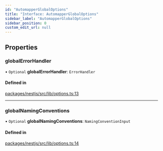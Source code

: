 ```yaml
---
id: "AutomapperGlobalOptions"
title: "Interface: AutomapperGlobalOptions"
sidebar_label: "AutomapperGlobalOptions"
sidebar_position: 0
custom_edit_url: null
---
```


## Properties

### globalErrorHandler

• `Optional` **globalErrorHandler**: `ErrorHandler`

#### Defined in

[packages/nestjs/src/lib/options.ts:13](https://github.com/nartc/mapper/blob/ed14722/packages/nestjs/src/lib/options.ts#L13)

___

### globalNamingConventions

• `Optional` **globalNamingConventions**: `NamingConventionInput`

#### Defined in

[packages/nestjs/src/lib/options.ts:14](https://github.com/nartc/mapper/blob/ed14722/packages/nestjs/src/lib/options.ts#L14)
